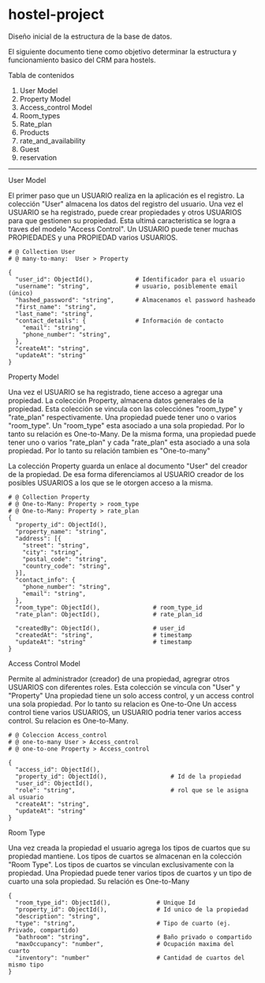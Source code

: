 # hostel-project

Diseño inicial de la estructura de la base de datos.

El siguiente documento tiene como objetivo determinar la estructura y funcionamiento basico del CRM para hostels.

Tabla de contenidos

1. User Model
2. Property Model
3. Access_control Model
4. Room_types
5. Rate_plan
6. Products
7. rate_and_availability
8. Guest
9. reservation

---

User Model

El primer paso que un USUARIO realiza en la aplicación es el registro.
La colección "User" almacena los datos del registro del usuario.
Una vez el USUARIO se ha registrado, puede crear propiedades y otros USUARIOS para que gestionen su propiedad. Esta ultimá caracteristica se logra a traves del modelo "Access Control".
Un USUARIO puede tener muchas PROPIEDADES y una PROPIEDAD varios USUARIOS.

```
# @ Collection User
# @ many-to-many:  User > Property

{
  "user_id": ObjectId(),            # Identificador para el usuario
  "username": "string",             # usuario, posiblemente email (único)
  "hashed_password": "string",      # Almacenamos el password hasheado
  "first_name": "string",
  "last_name": "string",
  "contact_details": {              # Información de contacto
    "email": "string",
    "phone_number": "string",
  },
  "createAt": "string",
  "updateAt": "string"
}
```

Property Model

Una vez el USUARIO se ha registrado, tiene acceso a agregar una propiedad.
La colección Property, almacena datos generales de la propiedad. Esta colección se vincula con las colecciónes "room_type" y "rate_plan" respectivamente.
Una propiedad puede tener uno o varios "room_type". Un "room_type" esta asociado a una sola propiedad. Por lo tanto su relación es One-to-Many.
De la misma forma, una propiedad puede tener uno o varios "rate_plan" y cada "rate_plan" esta asociado a una sola propiedad. Por lo tanto su relación tambien es "One-to-many"

La colección Property guarda un enlace al documento "User" del creador de la propiedad. De esa forma diferenciamos al USUARIO creador de los posibles USUARIOS a los que se le otorgen acceso a la misma.

```
# @ Collection Property
# @ One-to-Many: Property > room_type
# @ One-to-Many: Property > rate_plan
{
  "property_id": ObjectId(),
  "property_name": "string",
  "address": [{
    "street": "string",
    "city": "string",
    "postal_code": "string",
    "country_code": "string",
  }],
  "contact_info": {
    "phone_number": "string",
    "email": "string",
  },
  "room_type": ObjectId(),               # room_type_id
  "rate_plan": ObjectId(),               # rate_plan_id

  "createdBy": ObjectId(),               # user_id
  "createdAt": "string",                 # timestamp
  "updateAt": "string"                   # timestamp
}
```

Access Control Model

Permite al administrador (creador) de una propiedad, agregrar otros USUARIOS con diferentes roles.
Esta colección se vincula con "User" y "Property"
Una propiedad tiene un solo access control, y un access control una sola propiedad. Por lo tanto su relacion es One-to-One
Un access control tiene varios USUARIOS, un USUARIO podria tener varios access control. Su relacion es One-to-Many.

```
# @ Coleccion Access_control
# @ one-to-many User > Access_control
# @ one-to-one Property > Access_control

{
  "access_id": ObjectId(),
  "property_id": ObjectId(),                  # Id de la propiedad
  "user_id": ObjectId(),
  "role": "string",                           # rol que se le asigna al usuario
  "createAt": "string",
  "updateAt": "string"
}
```

Room Type

Una vez creada la propiedad el usuario agrega los tipos de cuartos que su propiedad mantiene. Los tipos de cuartos se almacenan en la colección "Room Type". Los tipos de cuartos se vinculan exclusivamente con la propiedad.
Una Propiedad puede tener varios tipos de cuartos y un tipo de cuarto una sola propiedad. Su relación es One-to-Many

```
{
  "room_type_id": ObjectId(),             # Unique Id
  "property_id": ObjectId(),              # Id unico de la propiedad
  "description": "string",
  "type": "string",                       # Tipo de cuarto (ej. Privado, compartido)
  "bathroom": "string",                   # Baño privado o compartido
  "maxOccupancy": "number",               # Ocupación maxima del cuarto
  "inventory": "number"                   # Cantidad de cuartos del mismo tipo
}
```
